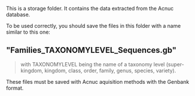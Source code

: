 This is a storage folder. It contains the data extracted from the Acnuc database.

To be used correctly, you should save the files in this folder with a name similar to this one: 

## "Families_TAXONOMYLEVEL_Sequences.gb" 
> with TAXONOMYLEVEL being the name of a taxonomy level (super-kingdom, kingdom, class, order, family, genus, species, variety).

These files must be saved with Acnuc aquisition methods with the Genbank format.
